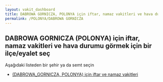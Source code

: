 ```yaml
---
layout: vakit_dashboard
title: DABROWA GORNICZA, POLONYA için iftar, namaz vakitleri ve hava durumu - ilçe/eyalet seç
permalink: /POLONYA/DABROWA GORNICZA
---
```


## DABROWA GORNICZA (POLONYA) için iftar, namaz vakitleri ve hava durumu  görmek için bir ilçe/eyalet seç

Aşağıdaki listeden bir şehir ya da semt seçin

* [ (DABROWA_GORNICZA, POLONYA) için iftar ve namaz vakitleri](/POLONYA/DABROWA_GORNICZA/)

<script type="text/javascript">
  var GLOBAL_COUNTRY = 'POLONYA';
  var GLOBAL_CITY = 'DABROWA GORNICZA';
  var GLOBAL_STATE = 'DABROWA GORNICZA';
</script>
